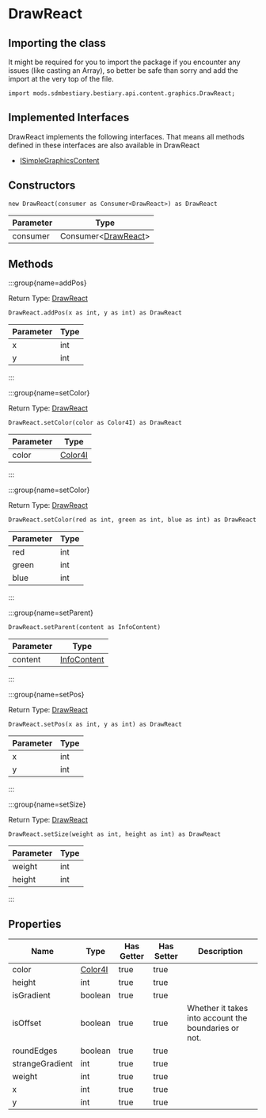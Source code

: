 # DrawReact

## Importing the class

It might be required for you to import the package if you encounter any issues (like casting an Array), so better be safe than sorry and add the import at the very top of the file.
```zenscript
import mods.sdmbestiary.bestiary.api.content.graphics.DrawReact;
```


## Implemented Interfaces
DrawReact implements the following interfaces. That means all methods defined in these interfaces are also available in DrawReact

- [ISimpleGraphicsContent](/mods/sdmbestiary/bestiary/api/content/ISimpleGraphicsContent)

## Constructors


```zenscript
new DrawReact(consumer as Consumer<DrawReact>) as DrawReact
```
| Parameter |                                          Type                                          |
|-----------|----------------------------------------------------------------------------------------|
| consumer  | Consumer&lt;[DrawReact](/mods/sdmbestiary/bestiary/api/content/graphics/DrawReact)&gt; |



## Methods

:::group{name=addPos}

Return Type: [DrawReact](/mods/sdmbestiary/bestiary/api/content/graphics/DrawReact)

```zenscript
DrawReact.addPos(x as int, y as int) as DrawReact
```

| Parameter | Type |
|-----------|------|
| x         | int  |
| y         | int  |


:::

:::group{name=setColor}

Return Type: [DrawReact](/mods/sdmbestiary/bestiary/api/content/graphics/DrawReact)

```zenscript
DrawReact.setColor(color as Color4I) as DrawReact
```

| Parameter |                               Type                               |
|-----------|------------------------------------------------------------------|
| color     | [Color4I](/mods/sdmbestiary/bestiary/integration/ftblib/Color4I) |


:::

:::group{name=setColor}

Return Type: [DrawReact](/mods/sdmbestiary/bestiary/api/content/graphics/DrawReact)

```zenscript
DrawReact.setColor(red as int, green as int, blue as int) as DrawReact
```

| Parameter | Type |
|-----------|------|
| red       | int  |
| green     | int  |
| blue      | int  |


:::

:::group{name=setParent}

```zenscript
DrawReact.setParent(content as InfoContent)
```

| Parameter |                               Type                                |
|-----------|-------------------------------------------------------------------|
| content   | [InfoContent](/mods/sdmbestiary/bestiary/api/content/InfoContent) |


:::

:::group{name=setPos}

Return Type: [DrawReact](/mods/sdmbestiary/bestiary/api/content/graphics/DrawReact)

```zenscript
DrawReact.setPos(x as int, y as int) as DrawReact
```

| Parameter | Type |
|-----------|------|
| x         | int  |
| y         | int  |


:::

:::group{name=setSize}

Return Type: [DrawReact](/mods/sdmbestiary/bestiary/api/content/graphics/DrawReact)

```zenscript
DrawReact.setSize(weight as int, height as int) as DrawReact
```

| Parameter | Type |
|-----------|------|
| weight    | int  |
| height    | int  |


:::


## Properties

|      Name       |                               Type                               | Has Getter | Has Setter |                     Description                      |
|-----------------|------------------------------------------------------------------|------------|------------|------------------------------------------------------|
| color           | [Color4I](/mods/sdmbestiary/bestiary/integration/ftblib/Color4I) | true       | true       |                                                      |
| height          | int                                                              | true       | true       |                                                      |
| isGradient      | boolean                                                          | true       | true       |                                                      |
| isOffset        | boolean                                                          | true       | true       | Whether it takes into account the boundaries or not. |
| roundEdges      | boolean                                                          | true       | true       |                                                      |
| strangeGradient | int                                                              | true       | true       |                                                      |
| weight          | int                                                              | true       | true       |                                                      |
| x               | int                                                              | true       | true       |                                                      |
| y               | int                                                              | true       | true       |                                                      |

